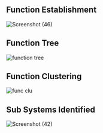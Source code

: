 ## Function  Establishment


![Screenshot (46)](https://user-images.githubusercontent.com/130683739/235584773-823cecbf-4603-4a38-bf12-8abdece81ab8.png)


## Function Tree

![function tree](https://user-images.githubusercontent.com/130683739/235583412-c2d59066-2c96-4c55-8714-2698a8f1f2d4.png)

## Function Clustering

![func clu](https://user-images.githubusercontent.com/130683739/235583538-89893913-d1d9-4496-9e30-998980d8cc0e.png)

## Sub Systems Identified

![Screenshot (42)](https://user-images.githubusercontent.com/130683739/235583626-18d817b1-f2cb-4f61-a063-73d2e0c7e9c4.png)


